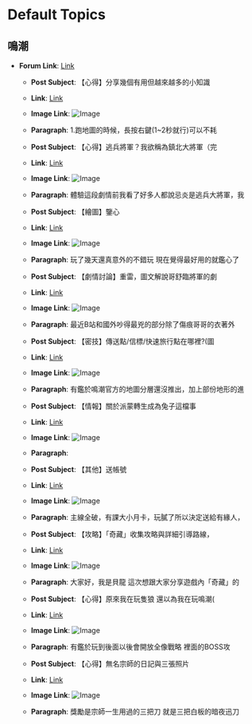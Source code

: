 # Default Topics

## 鳴潮
- **Forum Link**: [Link](https://forum.gamer.com.tw/A.php?bsn=74934)
  - **Post Subject**: 【心得】分享幾個有用但越來越多的小知識
  - **Link**: [Link](https://forum.gamer.com.tw/C.php?bsn=74934&snA=1815)
  - **Image Link**: ![Image](https://truth.bahamut.com.tw/s01/202405/forum/74934/2eeee6947fd3b01ea9d179cf20f155ab.JPG?w=300&h=300&fit=o)
  - **Paragraph**: 1.跑地圖的時候，長按右鍵(1~2秒就行)可以不耗

  - **Post Subject**: 【心得】逃兵將軍？我欲稱為鎮北大將軍（完
  - **Link**: [Link](https://forum.gamer.com.tw/C.php?bsn=74934&snA=1792)
  - **Image Link**: ![Image](https://truth.bahamut.com.tw/s01/202405/forum/74934/5ee35bcdaaaba160418094d5194a28cb.JPG?w=300&h=300&fit=o)
  - **Paragraph**: 體驗這段劇情前我看了好多人都說忌炎是逃兵大將軍，我

  - **Post Subject**: 【繪圖】鑒心
  - **Link**: [Link](https://forum.gamer.com.tw/C.php?bsn=74934&snA=1733)
  - **Image Link**: ![Image](https://truth.bahamut.com.tw/s01/202405/forum/74934/e9e53c0fa975a42743fe6624bce9d7ee.JPG?w=300&h=300&fit=o)
  - **Paragraph**: 玩了幾天還真意外的不錯玩 現在覺得最好用的就鑑心了

  - **Post Subject**: 【劇情討論】重雷，圖文解說哥舒臨將軍的劇
  - **Link**: [Link](https://forum.gamer.com.tw/C.php?bsn=74934&snA=1759)
  - **Image Link**: ![Image](https://truth.bahamut.com.tw/s01/202405/forum/74934/92cc3a3e3d476b2a3359f47843d24342.JPG?w=300&h=300&fit=o)
  - **Paragraph**: 最近B站和國外吵得最兇的部分除了傷痕哥哥的衣著外

  - **Post Subject**: 【密技】傳送點/信標/快速旅行點在哪裡?(圖
  - **Link**: [Link](https://forum.gamer.com.tw/C.php?bsn=74934&snA=1691)
  - **Image Link**: ![Image](https://truth.bahamut.com.tw/s01/202405/forum/74934/52a2a7795f22706cac5dd05e1c84a47f.JPG?w=300&h=300&fit=o)
  - **Paragraph**: 有鑑於鳴潮官方的地圖分層還沒推出，加上部份地形的進

  - **Post Subject**: 【情報】關於派蒙轉生成為兔子這檔事
  - **Link**: [Link](https://forum.gamer.com.tw/C.php?bsn=74934&snA=1693)
  - **Image Link**: ![Image](https://truth.bahamut.com.tw/s01/202405/forum/74934/62897b764dc9342affea7924550e69dc.JPG?w=300&h=300&fit=o)
  - **Paragraph**: 

  - **Post Subject**: 【其他】送帳號
  - **Link**: [Link](https://forum.gamer.com.tw/C.php?bsn=74934&snA=1776)
  - **Image Link**: ![Image](https://truth.bahamut.com.tw/s01/202405/forum/74934/9b9bcfabdc22da934b53aa9f354f4e15.JPG?w=300&h=300&fit=o)
  - **Paragraph**: 主線全破，有課大小月卡，玩膩了所以決定送給有緣人，

  - **Post Subject**: 【攻略】「奇藏」收集攻略與詳細引導路線，
  - **Link**: [Link](https://forum.gamer.com.tw/C.php?bsn=74934&snA=1810)
  - **Image Link**: ![Image](https://truth.bahamut.com.tw/s01/202405/forum/74934/1357fbadfd7b0b807d9c4d9d1c43e8af.JPG?w=300&h=300&fit=o)
  - **Paragraph**: 大家好，我是貝龍 這次想跟大家分享遊戲內「奇藏」的

  - **Post Subject**: 【心得】原來我在玩隻狼 還以為我在玩鳴潮(
  - **Link**: [Link](https://forum.gamer.com.tw/C.php?bsn=74934&snA=1744)
  - **Image Link**: ![Image](https://i1.ytimg.com/vi/KOADjJT6U1Q/hqdefault.jpg)
  - **Paragraph**: 有鑑於玩到後面以後會開放全像戰略 裡面的BOSS攻

  - **Post Subject**: 【心得】無名宗師的日記與三張照片
  - **Link**: [Link](https://forum.gamer.com.tw/C.php?bsn=74934&snA=1796)
  - **Image Link**: ![Image](https://truth.bahamut.com.tw/s01/202405/forum/74934/c609735ceb6c6eb92977f4589ed1764b.JPG?w=300&h=300&fit=o)
  - **Paragraph**: 獎勵是宗師一生用過的三把刀 就是三把白板的暗夜迅刀